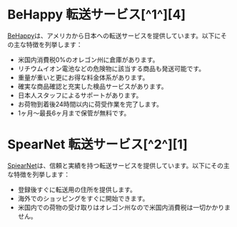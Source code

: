 # BeHappy 転送サービス[^1^][4]
[BeHappy](https://www.behappyusa.com/transfer/)は、アメリカから日本への転送サービスを提供しています。以下にその主な特徴を列挙します：
- 米国内消費税0%のオレゴン州に倉庫があります。
- リチウムイオン電池などの危険物に該当する商品も発送可能です。
- 重量が重いと更にお得な料金体系があります。
- 確実な商品確認と充実した検品サービスがあります。
- 日本人スタッフによるサポートがあります。
- お荷物到着後24時間以内に荷受作業を完了します。
- 1ヶ月～最長6ヶ月まで保管が無料です。

# SpearNet 転送サービス[^2^][1]
[SpiearNet](https://www.spearnet-us.com/)は、信頼と実績を持つ転送サービスを提供しています。以下にその主な特徴を列挙します：
- 登録後すぐに転送用の住所を提供します。
- 海外でのショッピングをすぐに開始できます。
- 米国内での荷物の受け取りはオレゴン州なので米国内消費税は一切かかりません。
